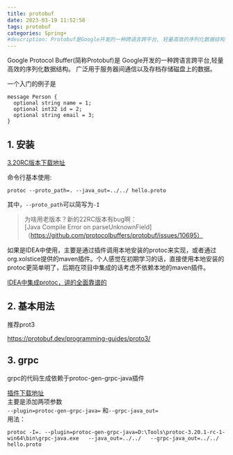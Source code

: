 ```yaml
---
title: protobuf
date: 2023-03-19 11:52:58
tags: protobuf
categories: Spring+
#description: Protobuf是Google开发的一种跨语言跨平台, 轻量高效的序列化数据结构
---
```


Google Protocol Buffer(简称Protobuf)是 Google开发的一种跨语言跨平台,轻量高效的序列化数据结构。
广泛用于服务器间通信以及存档存储磁盘上的数据。
<!--more--> 
一个入门的例子是
```
message Person {
  optional string name = 1;
  optional int32 id = 2;
  optional string email = 3;
}
```


## 1. 安装

[3.20RC版本下载地址](https://github.com/protocolbuffers/protobuf/releases/tag/v3.20.1-rc1)  

命令行基本使用:  
```
protoc --proto_path=. --java_out=../../ hello.proto
```
其中，`--proto_path`可以简写为`-I`

> 为啥用老版本？新的22RC版本有bug啊：  
[Java Compile Error on parseUnknownField]（https://github.com/protocolbuffers/protobuf/issues/10695）

如果是IDEA中使用，主要是通过插件调用本地安装的protoc来实现，或者通过org.xolstice提供的maven插件。个人感觉在初期学习的话，直接使用本地安装的protoc更简单明了，后期在项目中集成的话考虑不依赖本地的maven插件。  

[IDEA中集成protoc，讲的全面靠谱的](https://w3sun.com/1287.html)

## 2. 基本用法
推荐prot3  

https://protobuf.dev/programming-guides/proto3/

## 3. grpc
grpc的代码生成依赖于protoc-gen-grpc-java插件  

[插件下载地址](https://repo.maven.apache.org/maven2/io/grpc/protoc-gen-grpc-java/)  
主要是添加两项参数  
``--plugin=protoc-gen-grpc-java=`` 和``--grpc-java_out=``  
用法：
```
protoc -I=. --plugin=protoc-gen-grpc-java=D:\Tools\protoc-3.20.1-rc-1-win64\bin\grpc-java.exe   --java_out=../../   --grpc-java_out=../../    hello.proto
```










